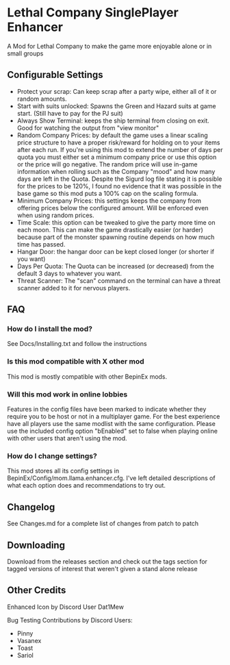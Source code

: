 # Lethal Company SinglePlayer Enhancer
A Mod for Lethal Company to make the game more enjoyable alone or in small groups

## Configurable Settings
*  Protect your scrap: Can keep scrap after a party wipe, either all of it or random amounts.
*  Start with suits unlocked: Spawns the Green and Hazard suits at game start. (Still have to pay for the PJ suit)
*  Always Show Terminal: keeps the ship terminal from closing on exit. Good for watching the output from "view monitor"
*  Random Company Prices: by default the game uses a linear scaling price structure to have a proper risk/reward for holding on to your items after each run. If you're using this mod to extend the number of days per quota you must either set a minimum company price or use this option or the price will go negative. The random price will use in-game information when rolling such as the Company "mood" and how many days are left in the Quota. Despite the Sigurd
log file stating it is possible for the prices to be 120%, I found no evidence that it was
possible in the base game so this mod puts a 100% cap on the scaling formula.
*  Minimum Company Prices: this settings keeps the company from offering prices below the configured amount. Will be enforced even when using random prices.
*  Time Scale: this option can be tweaked to give the party more time on each moon. This can make the game drastically easier (or harder) because part of the monster spawning routine depends on how much time has passed.
*  Hangar Door: the hangar door can be kept closed longer (or shorter if you want)
*  Days Per Quota: The Quota can be increased (or decreased) from the default 3 days to whatever you want.
*  Threat Scanner: The "scan" command on the terminal can have a threat scanner added to it for nervous players.

## FAQ

### How do I install the mod?
See Docs/Installing.txt and follow the instructions

### Is this mod compatible with X other mod
This mod is mostly compatible with other BepinEx mods.

### Will this mod work in online lobbies
Features in the config files have been marked to indicate whether they require you to be host or not in a multiplayer game. For the best experience have all players use the same modlist with the same configuration. Please use the included config option "bEnabled" set to false when playing online with other users that aren't using the mod.

### How do I change settings?
This mod stores all its config settings in BepinEx/Config/mom.llama.enhancer.cfg. I've left detailed descriptions of what each option does and recommendations to try out.

## Changelog

See Changes.md for a complete list of changes from patch to patch

## Downloading

Download from the releases section and check out the tags section for tagged versions of interest that weren't given a stand alone release

## Other Credits

Enhanced Icon by Discord User Dat1Mew

Bug Testing Contributions by Discord Users:
*  Pinny
*  Vasanex
*  Toast
*  Sariol